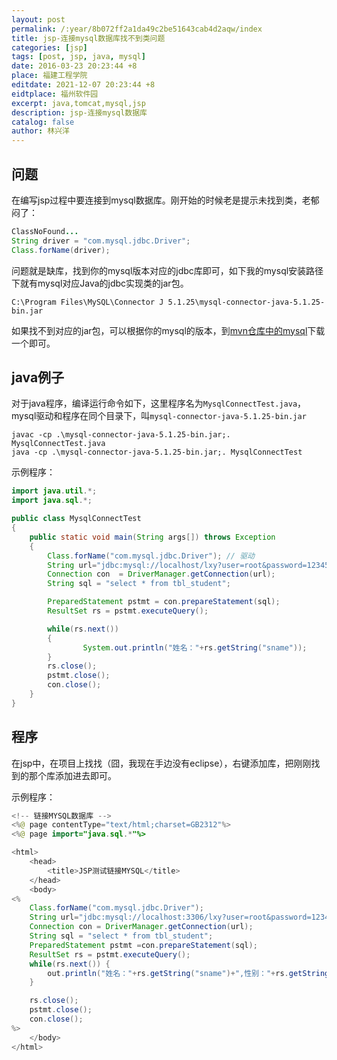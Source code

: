 ```yaml
---
layout: post
permalink: /:year/8b072ff2a1da49c2be51643cab4d2aqw/index
title: jsp-连接mysql数据库找不到类问题
categories: [jsp]
tags: [post, jsp, java, mysql]
date: 2016-03-23 20:23:44 +8
place: 福建工程学院
editdate: 2021-12-07 20:23:44 +8
eidtplace: 福州软件园
excerpt: java,tomcat,mysql,jsp
description: jsp-连接mysql数据库
catalog: false
author: 林兴洋
---
```


## 问题

在编写jsp过程中要连接到mysql数据库。刚开始的时候老是提示未找到类，老郁闷了：

```java
ClassNoFound...
String driver = "com.mysql.jdbc.Driver";
Class.forName(driver);
```

问题就是缺库，找到你的mysql版本对应的jdbc库即可，如下我的mysql安装路径下就有mysql对应Java的jdbc实现类的jar包。
```
C:\Program Files\MySQL\Connector J 5.1.25\mysql-connector-java-5.1.25-bin.jar
```

如果找不到对应的jar包，可以根据你的mysql的版本，到[mvn仓库中的mysql](https://mvnrepository.com/artifact/mysql/mysql-connector-java)下载一个即可。


## java例子

对于java程序，编译运行命令如下，这里程序名为`MysqlConnectTest.java`，mysql驱动和程序在同个目录下，叫`mysql-connector-java-5.1.25-bin.jar`
```
javac -cp .\mysql-connector-java-5.1.25-bin.jar;. MysqlConnectTest.java
java -cp .\mysql-connector-java-5.1.25-bin.jar;. MysqlConnectTest
```

示例程序：

```java
import java.util.*;
import java.sql.*;

public class MysqlConnectTest
{
    public static void main(String args[]) throws Exception
    {
        Class.forName("com.mysql.jdbc.Driver"); // 驱动
        String url="jdbc:mysql://localhost/lxy?user=root&password=123456"; // 链接的数据库，用户名，密码
        Connection con  = DriverManager.getConnection(url);
        String sql = "select * from tbl_student";

        PreparedStatement pstmt = con.prepareStatement(sql);
        ResultSet rs = pstmt.executeQuery();

        while(rs.next())
        {
                System.out.println("姓名："+rs.getString("sname"));
        }
        rs.close();
        pstmt.close();
        con.close();
    }
}
```

## 程序

在jsp中，在项目上找找（囧，我现在手边没有eclipse），右键添加库，把刚刚找到的那个库添加进去即可。

示例程序：

```java
<!-- 链接MYSQL数据库 -->
<%@ page contentType="text/html;charset=GB2312"%>
<%@ page import="java.sql.*"%>

<html>
    <head>
        <title>JSP测试链接MYSQL</title>
    </head>
    <body>
<%
    Class.forName("com.mysql.jdbc.Driver");
    String url="jdbc:mysql://localhost:3306/lxy?user=root&password=123456";
    Connection con = DriverManager.getConnection(url);
    String sql = "select * from tbl_student";
    PreparedStatement pstmt =con.prepareStatement(sql);
    ResultSet rs = pstmt.executeQuery();
    while(rs.next()) {
        out.println("姓名："+rs.getString("sname")+",性别："+rs.getString("ssex")+"<br />");
    }

    rs.close();
    pstmt.close();
    con.close();
%>
    </body>
</html>
```

